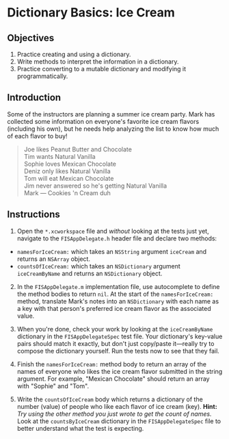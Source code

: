 # Dictionary Basics: Ice Cream

## Objectives

1. Practice creating and using a dictionary.
2. Write methods to interpret the information in a dictionary.
3. Practice converting to a mutable dictionary and modifying it programmatically.

## Introduction

Some of the instructors are planning a summer ice cream party. Mark has collected some information on everyone's favorite ice cream flavors (including his own), but he needs help analyzing the list to know how much of each flavor to buy!

>Joe likes Peanut Butter and Chocolate  
Tim wants Natural Vanilla  
Sophie loves Mexican Chocolate  
Deniz only likes Natural Vanilla  
Tom will eat Mexican Chocolate  
Jim never answered so he's getting Natural Vanilla  
Mark — Cookies 'n Cream duh

## Instructions

1. Open the `*.xcworkspace` file and *without* looking at the tests just yet, navigate to the `FISAppDelegate.h` header file and declare two methods:
  * `namesForIceCream:` which takes an `NSString` argument `iceCream` and returns an `NSArray` object.
  * `countsOfIceCream:` which takes an `NSDictionary` argument `iceCreamByName` and returns an `NSDictionary` object.

2. In the `FISAppDelegate.m` implementation file, use autocomplete to define the method bodies to return `nil`. At the start of the `namesForIceCream:` method, translate Mark's notes into an `NSDictionary` with each name as a key with that person's preferred ice cream flavor as the associated value. 

3. When you're done, check your work by looking at the `iceCreamByName` dictionary in the `FISAppDelegateSpec` test file. Your dictionary's key-value pairs should match it exactly, but don't just copy/paste it—really try to compose the dictionary yourself. Run the tests now to see that they fail.

4. Finish the `namesForIceCream:` method body to return an array of the names of everyone who likes the ice cream flavor submitted in the string argument. For example, "Mexican Chocolate" should return an array with "Sophie" and "Tom".

5. Write the `countsOfIceCream` body which returns a dictionary of the number (value) of people who like each flavor of ice cream (key). **Hint:** *Try using the other method you just wrote to get the count of names.* Look at the `countsByIceCream` dictionary in the `FISAppDelegateSpec` file to better understand what the test is expecting.
